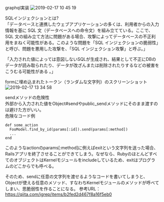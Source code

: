 graphql実装
![2019-02-17 10 45 19](https://user-images.githubusercontent.com/35171408/52907260-2bf34f00-32a1-11e9-8c20-3237ee7e0746.png)

SQLインジェクションとは?  
「データベースと連携したウェブアプリケーションの多くは、利用者からの入力情報を基に SQL 文（データベースへの命令文）を組み立てている。ここで、SQL 文の組み立て方法に問題がある場合、攻撃によってデータベースの不正利用をまねく可能性がある。このような問題を「SQL インジェクションの脆弱性」と呼び、問題を悪用した攻撃を、「SQL インジェクション攻撃」と呼ぶ。」

「入力された値によっては意図しないSQLが生成され、結果として不正にDBのデータが読み取られたり、データが改ざんまたは削除されたりするなどの被害をこうむる可能性がある
。」

formに埋め込まれたトークン（ランダムな文字列）のスクリーンショット
![2019-02-17 13 34 58](https://user-images.githubusercontent.com/35171408/52917423-a4ecb800-332e-11e9-9e78-dfb944438189.png)

sendメソッドの危険性  
外部から入力された値をObject#sendやpublic_sendメソッドにそのまま渡すのは避けた方がいい。  
危険なコード例  
```
def some_action
  FooModel.find_by_id(params[:id]).send(params[:method])
  ...
end
```
このようなactionのparams[:method]に例えばexitという文字列を送った場合、Railsアプリを終了させることができてしまう。なぜなら、RubyのほとんどすべてのオブジェクトはKernelモジュールをincludeしているため、exitはプログラムのどこからでも呼べる。

そのため、sendに任意の文字列を渡せるようなコードを書いてしまうと、Objectが使える任意のメソッド、すなわちKernelモジュールのメソッドが呼べてしまい、思脆弱性を作ることになる。
参考URL：
https://qiita.com/igrep/items/b2fed2d467f8a16f5eb0
